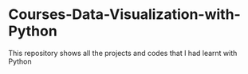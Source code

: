 # Courses-Data-Visualization-with-Python
This repository shows all the projects and codes that I had learnt with Python
